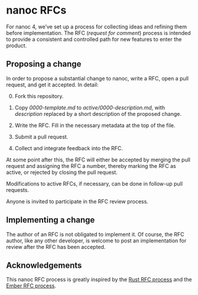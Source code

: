# nanoc RFCs

For nanoc 4, we’ve set up a process for collecting ideas and refining them before implementation. The RFC (_request for comment_) process is intended to provide a consistent and controlled path for new features to enter the product.

## Proposing a change

In order to propose a substantial change to nanoc, write a RFC, open a pull request, and get it accepted. In detail:

0. Fork this repository.

0. Copy _0000-template.md_ to _active/0000-description.md_, with _description_ replaced by a short description of the proposed change.

0. Write the RFC. Fill in the necessary metadata at the top of the file.

0. Submit a pull request.

0. Collect and integrate feedback into the RFC.

At some point after this, the RFC will either be accepted by merging the pull request and assigning the RFC a number, thereby marking the RFC as active, or rejected by closing the pull request.

Modifications to active RFCs, if necessary, can be done in follow-up pull requests.

Anyone is invited to participate in the RFC review process.

## Implementing a change

The author of an RFC is not obligated to implement it. Of course, the RFC author, like any other developer, is welcome to post an implementation for review after the RFC has been accepted.

## Acknowledgements

This nanoc RFC process is greatly inspired by the [Rust RFC process](https://github.com/rust-lang/rfcs) and the [Ember RFC process](https://github.com/emberjs/rfcs).
